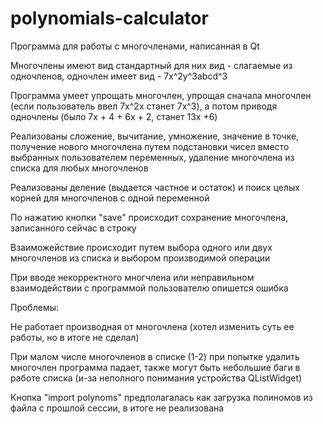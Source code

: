 # polynomials-calculator
Программа для работы с многочленами, написанная в Qt

Многочлены имеют вид стандартный для них вид - слагаемые из одночленов, одночлен имеет вид - 7x^2y^3abcd^3

Программа умеет упрощать многочлен, упрощая сначала многочлен (если пользователь ввел 7x^2x станет 7x^3), а потом приводя одночлены (было 7x + 4 + 6x + 2, станет 13x +6) 

Реализованы сложение, вычитание, умножение, значение в точке, получение нового многочлена путем подстановки чисел вместо выбранных пользователем переменных, удаление многочлена из списка для любых многочленов

Реализованы деление (выдается частное и остаток) и поиск целых корней для многочленов с одной переменной

По нажатию кнопки "save" происходит сохранение многочлена, записанного сейчас в строку

Взаиможействие происходит путем выбора одного или двух многочленов из списка и выбором производимой операции

При вводе некорректного многчлена или неправильном взаимодействии с программой пользователю опишется ошибка

Проблемы:

Не работает производная от многочлена (хотел изменить суть ее работы, но в итоге не сделал)

При малом числе многочленов в списке (1-2) при попытке удалить многочлен программа падает, также могут быть небольшие баги в работе списка (и-за неполного понимания устройства QListWidget)

Кнопка "import polynoms" предполагалась как загрузка полиномов из файла с прошлой сессии, в итоге не реализована
